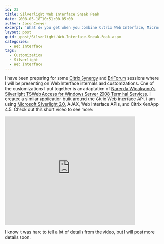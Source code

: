 ```yaml
---
id: 23
title: Silverlight Web Interface Sneak Peak
date: 2008-05-18T10:51:00-05:00
author: JasonConger
excerpt: 'What do you get when you combine Citrix Web Interface, Microsoft Silverlight, and AJAX?  You get my latest Web Interface modification.  Read on to find out more…'
layout: post
guid: /post/Silverlight-Web-Interface-Sneak-Peak.aspx
categories:
  - Web Interface
tags:
  - Customization
  - Silverlight
  - Web Interface
---
```

I have been preparing for some <a href="http://www.citrixsynergy.com/home.htm" target="_blank">Citrix Synergy</a> and <a href="http://www.briforum.com/BriForum-2008-Chicago/" target="_blank">BriForum</a> sessions where I will be presenting on Web Interface internals and customizations. One of the customizations I put together is an adaptation of <a href="http://wss-id.org/blogs/narenda/archive/2007/12/21/windows-server-2008-ts-web-access-with-silverlight.aspx" target="_blank">Narenda Wicaksono's Silverlight TSWeb Access for Windows Server 2008 Terminal Services</a>. I created a similar application built around the Citrix Web Interface API. I am using <a href="http://silverlight.net/">Microsoft Silverlight 2.0</a>, AJAX, Web Interface APIs, and Citrix XenApp 4.5. Check out this short video to see more:

<embed type="application/x-shockwave-flash" width="425" height="355" src="http://www.youtube.com/v/C3pxtRmPOiI&amp;hl=en" wmode="transparent"></embed>

I know it was hard to tell a lot of details from the video, but I will post more details soon.